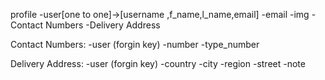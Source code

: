 profile
    -user[one to one]->[username ,f_name,l_name,email]
    -email
    -img
    -Contact Numbers
    -Delivery Address 

Contact Numbers:
    -user (forgin key)
    -number
    -type_number

Delivery Address:
    -user (forgin key)
    -country
    -city
    -region
    -street
    -note

